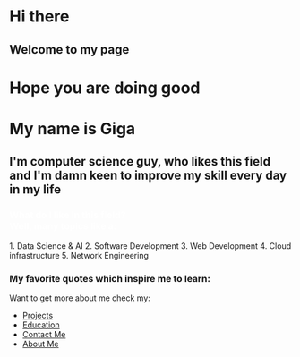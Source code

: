 # Hi there 
## Welcome to my page
# Hope you are doing good



# My name is Giga 
## I'm computer science guy, who likes this field and I'm damn keen to improve my skill every day in my life 


<h3 style="color:white;"> What do I like in this field? <br>Well, many topics like a:</h3> 
 1. Data Science & AI 
 2. Software Development 
 3. Web Development 
 4. Cloud infrastructure 
 5. Network Engineering






### My favorite quotes which inspire me to learn:




Want to get more about me check my:
* [Projects](./Projects)
* [Education](./Education)
* [Contact Me](./Contact)
* [About Me](./aboutme)
